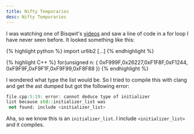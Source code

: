 ```yaml
---
title: Nifty Temporaries 
desc: Nifty Temporaries
---
```


I was watching one of Bisqwit's [videos](https://www.youtube.com/watch?v=rpLoS7B6T94) and saw a line of code in a for loop I have never seen before. It looked something like this:

{% highlight python %}
import urllib2
[...]
{% endhighlight %}

{% highlight C++ %}
for(unsigned n: { 0xF999F,0x26227,0xF1F8F,0xF1244,
                  0xF9F9F,0xF9F1F,0xF9F99,0xF8F88 })
{% endhighlight %}

I wondered what type the list would be. So I tried to compile this with clang and get the ast dumped but got the following error:

``` C++
file.cpp:5:19: error: cannot deduce type of initializer 
list because std::initializer_list was
 not found; include <initializer_list>
```

Aha, so we know this is an ```initializer_list```. I include ```<initializer_list>``` and it compiles.

